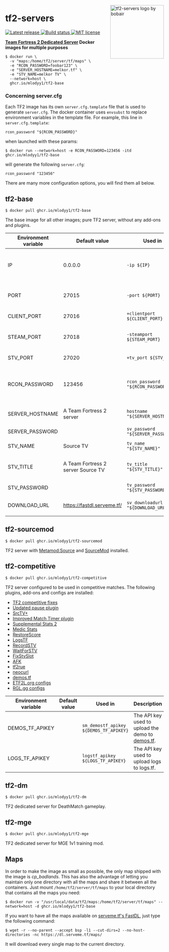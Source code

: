 <img src="./images/logo.svg" align="right"
     alt="tf2-servers logo by bobair" width="170" height="170">

# tf2-servers

<p>
  <a href="https://github.com/mlodyy1/tf2-servers/releases">
    <img alt="Latest release" src="https://img.shields.io/github/v/release/mlodyy1/tf2-servers">
  </a>
  <a href="https://github.com/mlodyy1/tf2-servers/actions/workflows/build.yml">
    <img src="https://img.shields.io/github/actions/workflow/status/mlodyy1/tf2-servers/build.yml" alt="Build status">
  </a>
  <a href="https://opensource.org/licenses/MIT">
    <img src="https://img.shields.io/badge/license-MIT-d4c0bf.svg" alt="MIT license">
  </a>
</p>

**[Team Fortress 2 Dedicated Server](https://wiki.teamfortress.com/wiki/Linux_dedicated_server) Docker images for multiple purposes**

```
$ docker run \
  -v "maps:/home/tf2/server/tf/maps" \
  -e "RCON_PASSWORD=foobar123" \
  -e "SERVER_HOSTNAME=melkor.tf" \
  -e "STV_NAME=melkor TV" \
  --network=host \
  ghcr.io/mlodyy1/tf2-base
```

### Concerning server.cfg

Each TF2 image has its own `server.cfg.template` file that is used to generate `server.cfg`. The docker container
uses `envsubst` to replace environment variables in the template file.
For example, this line in `server.cfg.template`:

```
rcon_password "${RCON_PASSWORD}"
```

when launched with these params:

```
$ docker run --network=host -e RCON_PASSWORD=123456 -itd ghcr.io/mlodyy1/tf2-base
```

will generate the following `server.cfg`:

```
rcon_password "123456"
```

There are many more configuration options, you will find them all below.

## tf2-base

```
$ docker pull ghcr.io/mlodyy1/tf2-base
```

The base image for all other images; pure TF2 server, without any add-ons and plugins.

| Environment variable | Default value                      | Used in                            | Description                                                                             |
| -------------------- | ---------------------------------- | ---------------------------------- | --------------------------------------------------------------------------------------- |
| IP                   | 0.0.0.0                            | `-ip ${IP}`                        | Specifies the address to use for the bind(2) syscall.                                   |
| PORT                 | 27015                              | `-port ${PORT}`                    | The port which the server will run on.                                                  |
| CLIENT_PORT          | 27016                              | `+clientport ${CLIENT_PORT}`       | The client port.                                                                        |
| STEAM_PORT           | 27018                              | `-steamport ${STEAM_PORT}`         | Master server updater port.                                                             |
| STV_PORT             | 27020                              | `+tv_port ${STV_PORT}`             | SourceTV port.                                                                          |
| RCON_PASSWORD        | 123456                             | `rcon_password "${RCON_PASSWORD}"` | The RCON password (change this in your `docker run` invocation).                        |
| SERVER_HOSTNAME      | A Team Fortress 2 server           | `hostname "${SERVER_HOSTNAME}"`    | The game server hostname.                                                               |
| SERVER_PASSWORD      |                                    | `sv_password "${SERVER_PASSWORD}"` | The server password.                                                                    |
| STV_NAME             | Source TV                          | `tv_name "${STV_NAME}"`            | SourceTV host name.                                                                     |
| STV_TITLE            | A Team Fortress 2 server Source TV | `tv_title "${STV_TITLE}"`          | Title for the SourceTV spectator UI.                                                    |
| STV_PASSWORD         |                                    | `tv_password "${STV_PASSWORD}"`    | SourceTV password.                                                                      |
| DOWNLOAD_URL         | https://fastdl.serveme.tf/         | `sv_downloadurl "${DOWNLOAD_URL}"` | Download URL for the [FastDL](https://developer.valvesoftware.com/wiki/Sv_downloadurl). |

## tf2-sourcemod

```
$ docker pull ghcr.io/mlodyy1/tf2-sourcemod
```

TF2 server with [Metamod:Source](https://www.sourcemm.net/) and [SourceMod](https://www.sourcemod.net/) installed.

## tf2-competitive

```
$ docker pull ghcr.io/mlodyy1/tf2-competitive
```

TF2 server configured to be used in competitive matches. The following plugins, add-ons and configs are installed:

- [TF2 competitive fixes](https://github.com/ldesgoui/tf2-comp-fixes)
- [Updated pause plugin](https://github.com/l-Aad-l/updated-pause-plugin)
- [SrcTV+](https://github.com/dalegaard/srctvplus)
- [Improved Match Timer plugin](https://github.com/dewbsku/Improved-Match-Timer)
- [Supplemental Stats 2](https://github.com/F2/F2s-sourcemod-plugins#supplemental-stats-2-)
- [Medic Stats](https://github.com/F2/F2s-sourcemod-plugins#medic-stats-)
- [RestoreScore](https://github.com/F2/F2s-sourcemod-plugins#restorescore-)
- [LogsTF](https://github.com/F2/F2s-sourcemod-plugins#logstf-)
- [RecordSTV](https://github.com/F2/F2s-sourcemod-plugins#recordstv-)
- [WaitForSTV](https://github.com/F2/F2s-sourcemod-plugins#waitforstv-)
- [FixStvSlot](https://github.com/F2/F2s-sourcemod-plugins#fixstvslot-)
- [AFK](https://github.com/F2/F2s-sourcemod-plugins#afk-)
- [tf2rue](https://github.com/sapphonie/tf2rue)
- [neocurl](https://github.com/sapphonie/SM-neocurl-ext)
- [demos.tf](https://github.com/demostf/plugin)
- [ETF2L.org configs](https://github.com/ETF2L/gameserver-configs)
- [RGL.gg configs](https://github.com/RGLgg/server-resources-updater/tree/master/cfg)

| Environment variable | Default value | Used in                                | Description                                                           |
| -------------------- | ------------- | -------------------------------------- | --------------------------------------------------------------------- |
| DEMOS_TF_APIKEY      |               | `sm_demostf_apikey ${DEMOS_TF_APIKEY}` | The API key used to upload the demo to [demos.tf](https://demos.tf/). |
| LOGS_TF_APIKEY       |               | `logstf_apikey ${LOGS_TF_APIKEY}`      | The API key used to upload logs to logs.tf.                           |

## tf2-dm

```
$ docker pull ghcr.io/mlodyy1/tf2-dm
```

TF2 dedicated server for DeathMatch gameplay.

## tf2-mge

```
$ docker pull ghcr.io/mlodyy1/tf2-mge
```

TF2 dedicated server for MGE 1v1 training mod.

## Maps

In order to make the image as small as possible, the only map shipped with the image is _cp_badlands_. This has also the advantage of letting you maintain only one directory
with all the maps and share it between all the containers. Just mount `/home/tf2/server/tf/maps` to your local directory that contains all the maps you need:

```
$ docker run -v "/usr/local/data/tf2/maps:/home/tf2/server/tf/maps" --network=host -d ghcr.io/mlodyy1/tf2-base
```

If you want to have all the maps available on [serveme.tf's FastDL](https://dl.serveme.tf/maps/), just type the following command:

```
$ wget -r --no-parent --accept bsp -l1 --cut-dirs=2 --no-host-directories -nc https://dl.serveme.tf/maps/
```

It will download every single map to the current directory.
